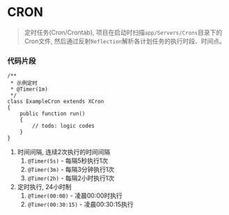 # CRON

> 定时任务(Cron/Crontab), 
项目在启动时扫描`app/Servers/Crons`目录下的Cron文件, 
然后通过反射`Reflection`解析各计划任务的执行时段、时间点。


### 代码片段

```text
/**
 * 示例定时
 * @Timer(1m)
 */
class ExampleCron extends XCron 
{
    public function run()
    {
        // todo: logic codes
    }
}
```


1. 时间间隔, 连续2次执行的时间间隔
    1. `@Timer(5s)` - 每隔5秒执行1次
    1. `@Timer(3m)` - 每隔3分钟执行1次
    1. `@Timer(2h)` - 每隔2小时执行1次
1. 定时执行, 24小时制
    1. `@Timer(00:00)` - 凌晨00:00时执行
    1. `@Timer(00:30:15)` - 凌晨00:30:15执行